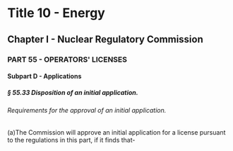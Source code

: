 
# Title 10 - Energy
## Chapter I - Nuclear Regulatory Commission
### PART 55 - OPERATORS' LICENSES
#### Subpart D - Applications
##### § 55.33 Disposition of an initial application.
###### Requirements for the approval of an initial application.

(a)The Commission will approve an initial application for a license pursuant to the regulations in this part, if it finds that-
